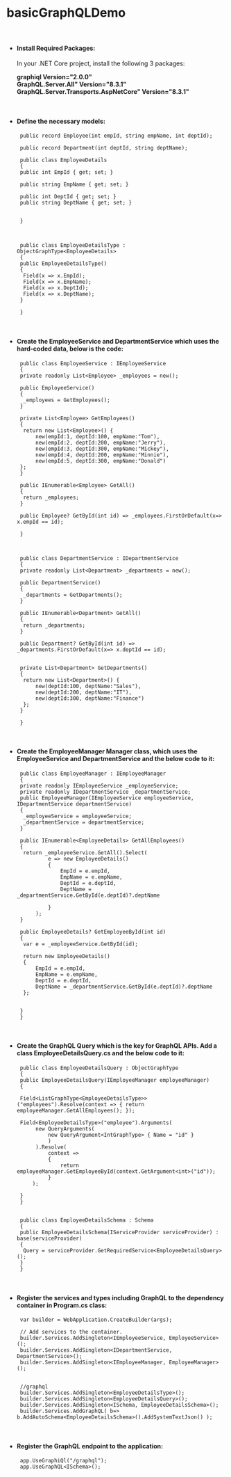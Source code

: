 # basicGraphQLDemo



<br> 

* #### Install Required Packages:

    In your .NET Core project, install the following 3 packages: <br>
  
    **graphiql Version="2.0.0"** <br>
    **GraphQL.Server.All" Version="8.3.1"** <br>
    **GraphQL.Server.Transports.AspNetCore" Version="8.3.1"**
  
  <br>


* #### Define the necessary models:


       public record Employee(int empId, string empName, int deptId);

       public record Department(int deptId, string deptName);

       public class EmployeeDetails
       {
       public int EmpId { get; set; }

       public string EmpName { get; set; }

       public int DeptId { get; set; }
       public string DeptName { get; set; }


       }



       public class EmployeeDetailsType : ObjectGraphType<EmployeeDetails>
       {
       public EmployeeDetailsType()
       {
        Field(x => x.EmpId);
        Field(x => x.EmpName);
        Field(x => x.DeptId);
        Field(x => x.DeptName);
       }

       }

  <br> 

* #### Create the EmployeeService and DepartmentService which uses the hard-coded data, below is the code:


       public class EmployeeService : IEmployeeService
       {
       private readonly List<Employee> _employees = new();

       public EmployeeService()
       {
        _employees = GetEmployees();
       }

       private List<Employee> GetEmployees()
       {
        return new List<Employee>() { 
            new(empId:1, deptId:100, empName:"Tom"),
            new(empId:2, deptId:200, empName:"Jerry"),
            new(empId:3, deptId:300, empName:"Mickey"),
            new(empId:4, deptId:200, empName:"Minnie"),
            new(empId:5, deptId:300, empName:"Donald")
       };
       }

       public IEnumerable<Employee> GetAll()
       {
        return _employees;
       }

       public Employee? GetById(int id) => _employees.FirstOrDefault(x=> x.empId == id);

       }



       public class DepartmentService : IDepartmentService
       {
       private readonly List<Department> _departments = new();

       public DepartmentService()
       {
        _departments = GetDepartments();
       }

       public IEnumerable<Department> GetAll()
       {
        return _departments;
       }

       public Department? GetById(int id) => _departments.FirstOrDefault(x=> x.deptId == id);


       private List<Department> GetDepartments()
       {
        return new List<Department>() {
            new(deptId:100, deptName:"Sales"),
            new(deptId:200, deptName:"IT"),
            new(deptId:300, deptName:"Finance")
        };
       }

       }


  <br> 


* #### Create the EmployeeManager Manager class, which uses the EmployeeService and DepartmentService and the below code to it:


       public class EmployeeManager : IEmployeeManager
       {
       private readonly IEmployeeService _employeeService;
       private readonly IDepartmentService _departmentService;
       public EmployeeManager(IEmployeeService employeeService, IDepartmentService departmentService)
       {
        _employeeService = employeeService;
        _departmentService = departmentService;
       }

       public IEnumerable<EmployeeDetails> GetAllEmployees()
       {
        return _employeeService.GetAll().Select(
                e => new EmployeeDetails()
                {
                    EmpId = e.empId,
                    EmpName = e.empName,
                    DeptId = e.deptId,
                    DeptName = _departmentService.GetById(e.deptId)?.deptName

                }
            );
       }

       public EmployeeDetails? GetEmployeeById(int id)
       {
        var e = _employeeService.GetById(id);

        return new EmployeeDetails()
        {
            EmpId = e.empId,
            EmpName = e.empName,
            DeptId = e.deptId,
            DeptName = _departmentService.GetById(e.deptId)?.deptName
        };

        
       }
       }


  <br> 

* #### Create the GraphQL Query which is the key for GraphQL APIs. Add a class EmployeeDetailsQuery.cs and the below code to it:


       public class EmployeeDetailsQuery : ObjectGraphType
       {
       public EmployeeDetailsQuery(IEmployeeManager employeeManager)
       {

       Field<ListGraphType<EmployeeDetailsType>>("employees").Resolve(context => { return employeeManager.GetAllEmployees(); });

       Field<EmployeeDetailsType>("employee").Arguments(
            new QueryArguments(
                new QueryArgument<IntGraphType> { Name = "id" }
                )
            ).Resolve( 
                context =>
                {
                    return employeeManager.GetEmployeeById(context.GetArgument<int>("id"));
                }
           );

       }
       }


       public class EmployeeDetailsSchema : Schema
       {
       public EmployeeDetailsSchema(IServiceProvider serviceProvider) : base(serviceProvider)
       {
        Query = serviceProvider.GetRequiredService<EmployeeDetailsQuery>();
       }
       }

<br>

* #### Register the services and types including GraphQL to the dependency container in Program.cs class:

       var builder = WebApplication.CreateBuilder(args);

       // Add services to the container.
       builder.Services.AddSingleton<IEmployeeService, EmployeeService>();
       builder.Services.AddSingleton<IDepartmentService, DepartmentService>();
       builder.Services.AddSingleton<IEmployeeManager, EmployeeManager>();


       //graphql
       builder.Services.AddSingleton<EmployeeDetailsType>();
       builder.Services.AddSingleton<EmployeeDetailsQuery>();
       builder.Services.AddSingleton<ISchema, EmployeeDetailsSchema>();
       builder.Services.AddGraphQL( b=> b.AddAutoSchema<EmployeeDetailsSchema>().AddSystemTextJson() );

       

  <br> 


* #### Register the GraphQL endpoint to the application:

       app.UseGraphiQl("/graphql");
       app.UseGraphQL<ISchema>();

       

  <br> 



